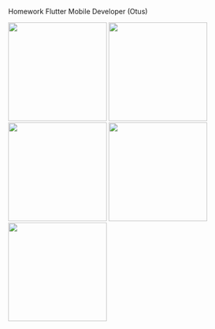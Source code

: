 Homework Flutter Mobile Developer (Otus)

<img src="https://github.com/Nastiakor/otus_homework/assets/114946987/d3b53cf0-c1be-4d57-9b7c-28de81a580a7" width="200"> 
<img src="https://github.com/Nastiakor/otus_homework/assets/114946987/db5d039e-8a74-4423-819c-034ab62b2055" width="200"> 
<img src="https://github.com/Nastiakor/otus_homework/assets/114946987/6eea10b8-14b2-4995-9958-66787ce17c1b" width="200"> 
<img src="https://github.com/Nastiakor/otus_homework/assets/114946987/ddc3ae04-53dc-4f11-9021-3c5b4adc954a" width="200"> 
<img src="https://github.com/Nastiakor/otus_homework/assets/114946987/a1220f3e-7820-4297-881a-91a187b6ef04" width="200"> 



